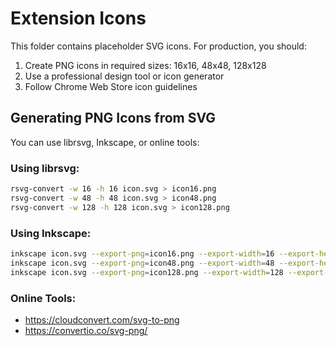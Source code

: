 # Extension Icons

This folder contains placeholder SVG icons. For production, you should:

1. Create PNG icons in required sizes: 16x16, 48x48, 128x128
2. Use a professional design tool or icon generator
3. Follow Chrome Web Store icon guidelines

## Generating PNG Icons from SVG

You can use librsvg, Inkscape, or online tools:

### Using librsvg:
```bash
rsvg-convert -w 16 -h 16 icon.svg > icon16.png
rsvg-convert -w 48 -h 48 icon.svg > icon48.png
rsvg-convert -w 128 -h 128 icon.svg > icon128.png
```

### Using Inkscape:
```bash
inkscape icon.svg --export-png=icon16.png --export-width=16 --export-height=16
inkscape icon.svg --export-png=icon48.png --export-width=48 --export-height=48
inkscape icon.svg --export-png=icon128.png --export-width=128 --export-height=128
```

### Online Tools:
- https://cloudconvert.com/svg-to-png
- https://convertio.co/svg-png/
